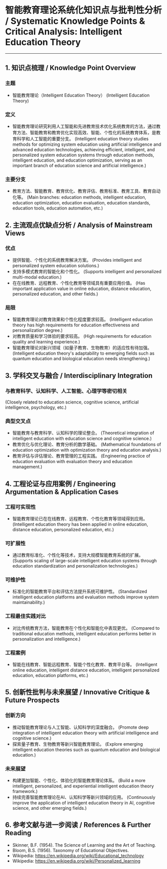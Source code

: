 # 智能教育理论系统化知识点与批判性分析 / Systematic Knowledge Points & Critical Analysis: Intelligent Education Theory

---

## 1. 知识点梳理 / Knowledge Point Overview

### 主题

- 智能教育理论（Intelligent Education Theory）
  (Intelligent Education Theory)

### 定义

- 智能教育理论研究利用人工智能和先进教育技术优化系统教育的方法，通过教育方法、智能教育和教育优化实现高效、智能、个性化的系统教育体系，是教育科学和人工智能的重要分支。
  (Intelligent education theory studies methods for optimizing system education using artificial intelligence and advanced education technologies, achieving efficient, intelligent, and personalized system education systems through education methods, intelligent education, and education optimization, serving as an important branch of education science and artificial intelligence.)

### 主要分支

- 教育方法、智能教育、教育优化、教育评估、教育标准、教育工具、教育自动化等。
  (Main branches: education methods, intelligent education, education optimization, education evaluation, education standards, education tools, education automation, etc.)

## 2. 主流观点优缺点分析 / Analysis of Mainstream Views

### 优点

- 提供智能、个性化的系统教育解决方案。
  (Provides intelligent and personalized system education solutions.)
- 支持多模式教育的智能化和个性化。
  (Supports intelligent and personalized multi-modal education.)
- 在在线教育、远程教育、个性化教育等领域具有重要应用价值。
  (Has important application value in online education, distance education, personalized education, and other fields.)

### 局限

- 智能教育理论对教育效果和个性化程度要求较高。
  (Intelligent education theory has high requirements for education effectiveness and personalization degree.)
- 对教育质量和学习体验的要求较高。
  (High requirements for education quality and learning experience.)
- 智能教育理论对新兴领域（如量子教育、生物教育）的适应性有待加强。
  (Intelligent education theory's adaptability to emerging fields such as quantum education and biological education needs strengthening.)

## 3. 学科交叉与融合 / Interdisciplinary Integration

### 与教育科学、认知科学、人工智能、心理学等密切相关

  (Closely related to education science, cognitive science, artificial intelligence, psychology, etc.)

### 典型交叉点

- 智能教育与教育科学、认知科学的理论整合。
  (Theoretical integration of intelligent education with education science and cognitive science.)
- 教育优化与优化理论、教育分析的数学基础。
  (Mathematical foundations of education optimization with optimization theory and education analysis.)
- 教育评估与评估理论、教育管理的工程实践。
  (Engineering practice of education evaluation with evaluation theory and education management.)

## 4. 工程论证与应用案例 / Engineering Argumentation & Application Cases

### 工程可实现性

- 智能教育理论已在在线教育、远程教育、个性化教育等领域得到应用。
  (Intelligent education theory has been applied in online education, distance education, personalized education, etc.)

### 可扩展性

- 通过教育标准化、个性化等技术，支持大规模智能教育系统的扩展。
  (Supports scaling of large-scale intelligent education systems through education standardization and personalization technologies.)

### 可维护性

- 标准化的智能教育平台和评估方法提升系统可维护性。
  (Standardized intelligent education platforms and evaluation methods improve system maintainability.)

### 工程最佳实践对比

- 对比传统教育方法，智能教育在个性化和智能化中表现更优。
  (Compared to traditional education methods, intelligent education performs better in personalization and intelligence.)

### 工程案例

- 智能在线教育、智能远程教育、智能个性化教育、教育平台等。
  (Intelligent online education, intelligent distance education, intelligent personalized education, education platforms, etc.)

## 5. 创新性批判与未来展望 / Innovative Critique & Future Prospects

### 创新方向

- 推动智能教育理论与人工智能、认知科学的深度融合。
  (Promote deep integration of intelligent education theory with artificial intelligence and cognitive science.)
- 探索量子教育、生物教育等新兴智能教育理论。
  (Explore emerging intelligent education theories such as quantum education and biological education.)

### 未来展望

- 构建更加智能、个性化、体验化的智能教育理论体系。
  (Build a more intelligent, personalized, and experiential intelligent education theory framework.)
- 持续完善智能教育理论在AI、认知科学等新兴领域的应用。
  (Continuously improve the application of intelligent education theory in AI, cognitive science, and other emerging fields.)

## 6. 参考文献与进一步阅读 / References & Further Reading

- Skinner, B.F. (1954). The Science of Learning and the Art of Teaching.
- Bloom, B.S. (1956). Taxonomy of Educational Objectives.
- Wikipedia: <https://en.wikipedia.org/wiki/Educational_technology>
- Wikipedia: <https://en.wikipedia.org/wiki/Personalized_learning>
